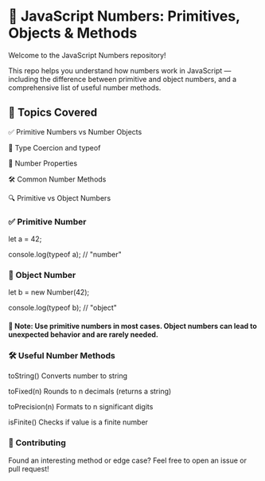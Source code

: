 # 🔢 JavaScript Numbers: Primitives, Objects & Methods

Welcome to the JavaScript Numbers repository!

This repo helps you understand how numbers work in JavaScript — including the difference between primitive and object numbers, and a comprehensive list of useful number methods.

## 📌 Topics Covered

✅ Primitive Numbers vs Number Objects


🧠 Type Coercion and typeof


📐 Number Properties

🛠️ Common Number Methods

🔍 Primitive vs Object Numbers


### ✅ Primitive Number


let a = 42;

console.log(typeof a); // "number"


### 🧱 Object Number


let b = new Number(42);

console.log(typeof b); // "object"


#### 🧠 Note: Use primitive numbers in most cases. Object numbers can lead to unexpected behavior and are rarely needed.


### 🛠️ Useful Number Methods

toString()	Converts number to string	

toFixed(n)	Rounds to n decimals (returns a string)	

toPrecision(n)	Formats to n significant digits	

isFinite()	Checks if value is a finite number	



### 🙌 Contributing

Found an interesting method or edge case? Feel free to open an issue or pull request!
